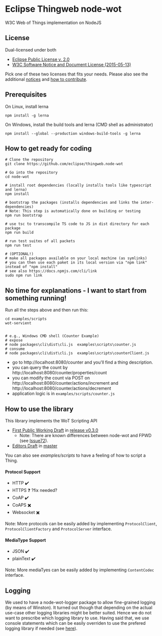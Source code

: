 # Eclipse Thingweb node-wot

W3C Web of Things implementation on NodeJS

## License

Dual-licensed under both

* [Eclipse Public License v. 2.0](http://www.eclipse.org/legal/epl-2.0)
* [W3C Software Notice and Document License (2015-05-13)](https://www.w3.org/Consortium/Legal/2015/copyright-software-and-document)

Pick one of these two licenses that fits your needs.
Please also see the additional [notices](NOTICE.md) and [how to contribute](CONTRIBUTING.md).

## Prerequisites

On Linux, install lerna
```
npm install -g lerna
```

On Windows, install the build tools and lerna (CMD shell as administrator)
```
npm install --global --production windows-build-tools -g lerna 
```

## How to get ready for coding

```
# Clone the repository
git clone https://github.com/eclipse/thingweb.node-wot

# Go into the repository
cd node-wot

# install root dependencies (locally installs tools like typescript and lerna)
npm install 

# bootstrap the packages (installs dependencies and links the inter-dependencies)
# Note: This step is automatically done on building or testing
npm run bootstrap

# use tsc to transcompile TS code to JS in dist directory for each package
npm run build

# run test suites of all packets
npm run test 

# (OPTIONAL!) 
# make all packages available on your local machine (as symlinks)
# you can then use each paket in its local version via "npm link" instead of "npm install"
# see also https://docs.npmjs.com/cli/link
sudo npm run link

```

## No time for explanations - I want to start from something running!
Run all the steps above and then run this:

```
cd examples/scripts
wot-servient


# e.g., Windows CMD shell (Counter Example)
# expose
# node packages\cli\dist\cli.js  examples\scripts\counter.js
# consume
# node packages\cli\dist\cli.js  examples\scripts\counterClient.js
```

* go to http://localhost:8080/counter and you'll find a thing description.
* you can query the count by http://localhost:8080/counter/properties/count
* you can modify the count via POST on http://localhost:8080/counter/actions/increment and http://localhost:8080/counter/actions/decrement
* application logic is in ``examples/scripts/counter.js``

## How to use the library

This library implements the WoT Scripting API

* [First Public Working Draft](https://www.w3.org/TR/2017/WD-wot-scripting-api-20170914/) in [release v0.3.0](https://github.com/thingweb/node-wot/releases/tag/v0.3.0)
  * Note: There are known differences between node-wot and FPWD (see [Issue72](https://github.com/w3c/wot-scripting-api/issues/72)).
* [Editors Draft](w3c.github.io/wot-scripting-api/) in [master](https://github.com/thingweb/node-wot)

You can also see _examples/scripts_ to have a feeling of how to script a Thing.

<!---
### Implemented/supported

* [`WoT`](https://www.w3.org/TR/2017/WD-wot-scripting-api-20170914/#the-wot-object) object
  * `discover` :heavy_multiplication_x:
  * `consume` :heavy_check_mark:
  * `expose` :heavy_check_mark:
  
* [`ConsumedThing`](https://www.w3.org/TR/2017/WD-wot-scripting-api-20170914/#the-consumedthing-interface) interface
  * `invokeAction` :heavy_check_mark:
  * `setProperty` :heavy_check_mark:
  * `getProperty` :heavy_check_mark:
  
  * `addListener` :heavy_multiplication_x:
  * `removeListener` :heavy_multiplication_x:
  * `removeAllListeners` :heavy_multiplication_x:
  * `observe` :heavy_multiplication_x:

* [`ExposedThing`](https://www.w3.org/TR/2017/WD-wot-scripting-api-20170914/#the-exposedthing-interface) interface
  * `addProperty` :heavy_check_mark:
  * `removeProperty` :heavy_check_mark:
  * `addAction` :heavy_check_mark:
  * `removeAction` :heavy_check_mark:
  * `addEvent` :heavy_check_mark:
  * `removeEvent` :heavy_check_mark:
  
  * `onRetrieveProperty` :heavy_check_mark:
  * `onUpdateProperty` :heavy_check_mark:
  * `onInvokeAction` :heavy_check_mark:
  * `onObserve` :heavy_multiplication_x:
  
  * `register` :heavy_multiplication_x:
  * `unregister` :heavy_multiplication_x:
  * `start` :heavy_multiplication_x:
  * `stop` :heavy_multiplication_x:
  * `emitEvent` :heavy_multiplication_x:
-->

#### Protocol Support

* HTTP :heavy_check_mark:
* HTTPS :question: ?fix needed?
* CoAP :heavy_check_mark:
* CoAPS :heavy_multiplication_x:
* Websocket :heavy_multiplication_x:

Note: More protocols can be easily added by implementing `ProtocolClient`, `ProtocolClientFactory` and `ProtocolServer` interface.

#### MediaType Support

* JSON  :heavy_check_mark:
* plainText :heavy_check_mark:

Note: More mediaTyes can be easily added by implementing `ContentCodec` interface.

## Logging

We used to have a node-wot-logger package to allow fine-grained logging (by means of Winston). It turned out though that depending on the actual use-case other logging libraries might be better suited. Hence we do not want to prescribe which logging library to use. Having said that, we use console statements which can be easily overriden to use the prefered logging library if needed (see [here](https://gist.github.com/spmason/1670196)).

